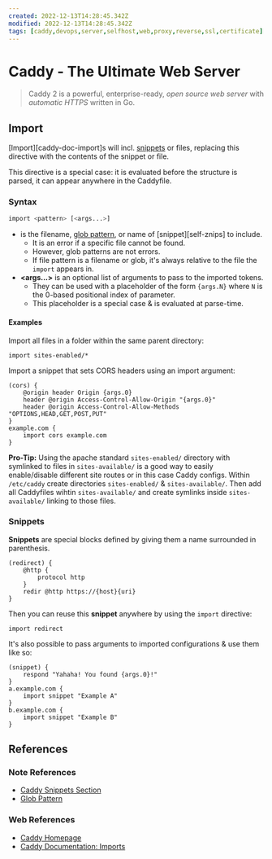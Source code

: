 ```yaml
---
created: 2022-12-13T14:28:45.342Z
modified: 2022-12-13T14:28:45.342Z
tags: [caddy,devops,server,selfhost,web,proxy,reverse,ssl,certificate]
---
```

# Caddy - The Ultimate Web Server

> Caddy 2 is a powerful, enterprise-ready, *open source web server* with
> *automatic HTTPS* written in Go.

## Import

[Import][caddy-doc-import]s will incl. [snippets][self-snips] or files,
replacing this directive with the contents of the snippet or file.

This directive is a special case:
it is evaluated before the structure is parsed,
it can appear anywhere in the Caddyfile.

### Syntax

```sh
import <pattern> [<args...>]
```

* **<pattern>** is the filename,
[glob pattern][zk-glob],
or name of [snippet][self-znips] to include.
  * It is an error if a specific file cannot be found.
  * However, glob patterns are not errors.
  * If file pattern is a filename or glob, it's
always relative to the file the `import` appears in.
* **<args...>** is an optional list of arguments to pass to the imported tokens.
  * They can be used with a placeholder of the form `{args.N}` where `N` is the
0-based positional index of parameter.
  * This placeholder is a special case & is evaluated at parse-time.

#### Examples

Import all files in a folder within the same parent directory:

```markup
import sites-enabled/*
```

Import a snippet that sets CORS headers using an import argument:

```markup
(cors) {
    @origin header Origin {args.0}
    header @origin Access-Control-Allow-Origin "{args.0}"
    header @origin Access-Control-Allow-Methods "OPTIONS,HEAD,GET,POST,PUT"
}
example.com {
    import cors example.com
}
```

**Pro-Tip:**
Using the apache standard `sites-enabled/` directory with symlinked to
files in `sites-available/` is a good way to easily enable/disable
different site routes or in this case Caddy configs.
Within `/etc/caddy` create directories `sites-enabled/` & `sites-available/`.
Then add all Caddyfiles wihtin `sites-available/` and
create symlinks inside `sites-available/` linking to those files.

### Snippets

**Snippets** are special blocks defined by
giving them a name surrounded in parenthesis.

```markup
(redirect) {
    @http {
        protocol http
    }
    redir @http https://{host}{uri}
}
```

Then you can reuse this **snippet** anywhere by using the `import` directive:

```markup
import redirect
```

It's also possible to pass arguments to
imported configurations & use them like so:

```markup
(snippet) {
    respond "Yahaha! You found {args.0}!"
}
a.example.com {
    import snippet "Example A"
}
b.example.com {
    import snippet "Example B"
}
```

## References

### Note References

* [Caddy Snippets Section][self-snips]
* [Glob Pattern][zk-glob]

<!-- Hidden References -->
[self-snips]: ./caddy.md#Snippets "Caddy Snippets Section"
[zk-glob]: ./glob-pattern.md "Glob Pattern"

### Web References

* [Caddy Homepage][caddy-home]
* [Caddy Documentation: Imports][caddy-doc-imports]

<!-- Hidden References -->
[caddy-home]: https://caddyserver.com "Caddy Homepage"
[caddy-doc-imports]: https://caddyserver.com/docs/caddyfile/directives/import "Caddy Documentation: Imports"

